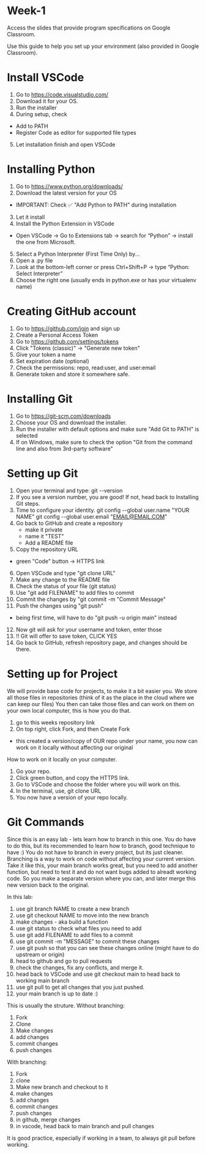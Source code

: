 # Week-1

Access the slides that provide program specifications on Google Classroom. 

Use this guide to help you set up your environment (also provided in Google Classroom). 

# Install VSCode
1. Go to  https://code.visualstudio.com/
2. Download it for your OS.
3. Run the installer
4. During setup, check
  - Add to PATH
  - Register Code as editor for supported file types
5. Let installation finish and open VSCode

# Installing Python
1. Go to https://www.python.org/downloads/
2. Download the latest version for your OS
  - IMPORTANT: Check ✅ "Add Python to PATH" during installation
3. Let it install
4. Install the Python Extension in VSCode
  - Open VSCode → Go to Extensions tab → search for “Python” → install the one from Microsoft.
5. Select a Python Interpreter (First Time Only) by...
6. Open a .py file
7. Look at the bottom-left corner or press Ctrl+Shift+P → type “Python: Select Interpreter”
8. Choose the right one (usually ends in python.exe or has your virtualenv name)

# Creating GitHub account
1. Go to https://github.com/join  and sign up
2. Create a Personal Access Token
3. Go to https://github.com/settings/tokens
4. Click "Tokens (classic)" -> "Generate new token"
5. Give your token a name
6. Set expiration date (optional)
7. Check the permissions: repo, read:user, and user:email
6. Generate token and store it somewhere safe. 

# Installing Git
1. Go to  https://git-scm.com/downloads
2. Choose your OS and download the installer. 
3. Run the installer with default options and make sure "Add Git to PATH" is selected
4. If on Windows, make sure to check the option "Git from the command line and also from 3rd-party software"

# Setting up Git
1. Open your terminal and type: git --version
2. If you see a version number, you are good! If not, head back to Installing Git steps.
3. Time to configure your identity. 
  git config --global user.name "YOUR NAME"
  git config --global user.email "EMAIL@EMAIL.COM"
4. Go back to GitHub and create a repository  
    - make it private
    - name it "TEST"
    - Add a README file
5. Copy the repository URL
  - green "Code" button -> HTTPS link
6. Open VSCode and type "git clone URL"
7. Make any change to the README file
8. Check the status of your file (git status)
9. Use "git add FILENAME" to add files to commit
10. Commit the changes by "git commit -m "Commit Message"
11. Push the changes using "git push"
  - being first time, will have to do "git push -u origin main" instead
12. Now git will ask for your username and token, enter those
13. !! Git will offer to save token, CLICK YES
14. Go back to GitHub, refresh repository page, and changes should be there. 

# Setting up for Project
We will provide base code for projects, to make it a bit easier you. 
We store all those files in repositories (think of it as the place in the cloud where we can keep our files)
You then can take those files and can work on them on your own local computer, this is how you do that.

1. go to this weeks repository link
2. On top right, click Fork, and then Create Fork
  - this created a version/copy of OUR repo under your name, you now can work on it locally without affecting our original

How to work on it locally on your computer. 
1. Go your repo. 
2. Click green button, and copy the HTTPS link. 
3. Go to VSCode and choose the folder where you will work on this.
4. In the terminal, use, git clone URL
5. You now have a version of your repo locally. 


# Git Commands
Since this is an easy lab - lets learn how to branch in this one. 
You do have to do this, but its recommended to learn how to branch, good technique to have :)
You do not have to branch in every project, but its just cleaner. 
Branching is a way to work on code without affecting your current version. 
Take it like this, your main branch works great, but you need to add another function, but need to test it and do not want bugs added to alreadt working code. So you make a separate version where you can, and later merge this new version back to the original. 

In this lab:
1. use git branch NAME to create a new branch
2. use git checkout NAME to move into the new branch
3. make changes - aka build a function
4. use git status to check what files you need to add
5. use git add FILENAME to add files to a commit
6. use git commit -m "MESSAGE" to commit these changes
7. use git push so that you can see these changes online (might have to do upstream or origin)
8. head to github and go to pull requests
9. check the changes, fix any conflicts, and merge it. 
10. head back to VSCode and use git checkout main to head back to working main branch
11. use git pull to get all changes that you just pushed. 
12. your main branch is up to date :)

This is usually the struture.
Without branching:
1. Fork
2. Clone
3. Make changes
4. add changes
5. commit changes
6. push changes

With branching:
1. Fork
2. clone
3. Make new branch and checkout to it
4. make changes
5. add changes
6. commit changes
7. push changes
8. in github, merge changes
9. in vscode, head back to main branch and pull changes

It is good practice, especially if working in a team, to always git pull before working. 

